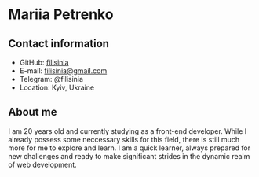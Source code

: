 # Mariia Petrenko

## Contact information
* GitHub: [filisinia](https://github.com/filisinia)
* E-mail: filisinia@gmail.com
* Telegram: @filisinia
* Location: Kyiv, Ukraine

## About me
I am 20 years old and currently studying as a front-end developer. While I already possess some neccessary skills for this field, there is still much more for me to explore and learn. I am a quick learner, always prepared for new challenges and ready to make significant strides in the dynamic realm of web development.
